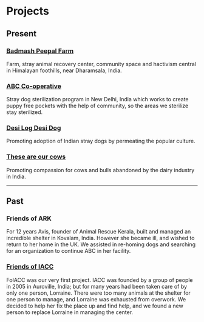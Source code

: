 [//]: # (comments)

Projects
=========

Present
-----------
### [Badmash Peepal Farm](?p=farm "Badmash Peepal Farm" )
Farm, stray animal recovery center, community space and hactivism central in Himalayan foothills, near Dharamsala, India.

### [ABC Co-operative](?p=abc-cooperative "ABC Co-operative" )
Stray dog sterilization program in New Delhi, India which works to create puppy free pockets with the help of community, so the areas we sterilize stay sterilized.

### [Desi Log Desi Dog]( /?p=desilogdesidog )
Promoting adoption of Indian stray dogs by permeating the popular culture.

### [These are our cows]( ?p=ourcows)
Promoting compassion for cows and bulls abandoned by the dairy industry in India.

<!--


### Treat on Street
Helping stray animals on the streer

### Activists for Animals
Network
-->

-------------------------

Past
----------
### Friends of ARK
For 12 years Avis, founder of Animal Rescue Kerala, built and managed an incredible shelter in Kovalam, India. However she became ill, and wished to return to her home in the UK. We assisted in re-homing dogs and searching for an organization to continue ABC in her facility.



### [Friends of IACC](http://foiacc.worldlywags.org/ "FOIACC" )
FoIACC was our very first project. IACC was founded by a group of people in 2005 in Auroville, India; but for many years had been taken care of by only one person, Lorraine. There were too many animals at the shelter for one person to manage, and Lorraine was exhausted from overwork. We decided to help her fix the place up and find help, and we found a new person to replace Lorraine in managing the center.

